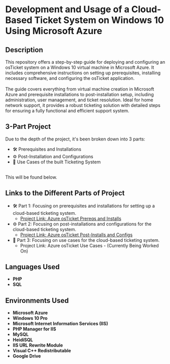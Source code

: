 <h1>Development and Usage of a Cloud-Based Ticket System on Windows 10 Using Microsoft Azure</h1>
<h2>Description</h2>
This repository offers a step-by-step guide for deploying and configuring an osTicket system on a Windows 10 virtual machine in Microsoft Azure. It includes comprehensive instructions on setting up prerequisites, installing necessary software, and configuring the osTicket application. 
<br />
<br />
The guide covers everything from virtual machine creation in Microsoft Azure and prerequisite installations to post-installation setup, including administration, user management, and ticket resolution. Ideal for home network support, it provides a robust ticketing solution with detailed steps for ensuring a fully functional and efficient support system.
<br />
<h2>3-Part Project</h2>

Due to the depth of the project, it's been broken down into 3 parts:
<br />

  - 🛠️ Prerequisites and Installations
  - ⚙️ Post-Installation and Configurations
  - 🎫 Use Cases of the built Ticketing System
<br />
This will be found below.

<br />

<h2>Links to the Different Parts of Project</h2>

- 🛠️ Part 1: Focusing on prerequisites and installations for setting up a cloud-based ticketing system.
  - [Project Link: Azure osTicket Prereqs and Installs](https://github.com/Ervin-Thorpe/Azure-osTicket-Prereqs-and-Installs)
- ⚙️ Part 2: Focusing on post-installations and configurations for the cloud-based ticketing system.
  - [Project Link: Azure osTicket Post-Installs and Configs](https://github.com/Ervin-Thorpe/Azure-osTicket-Post-Install-and-Config)
- 🎫 Part 3: Focusing on use cases for the cloud-based ticketing system.
  - Project Link: Azure osTicket Use Cases - (Currently Being Worked On)

<h2>Languages Used</h2>

- <b>PHP</b>
- <b>SQL</b>

<h2>Environments Used</h2>

- <b>Microsoft Azure</b>
- <b>Windows 10 Pro</b>
- <b>Microsoft Internet Information Services (IIS)</b>
- <b>PHP Manager for IIS</b>
- <b>MySQL</b>
- <b>HeidiSQL</b>
- <b>IIS URL Rewrite Module</b>
- <b>Visual C++ Redistributable</b>
- <b>Google Drive</b>
